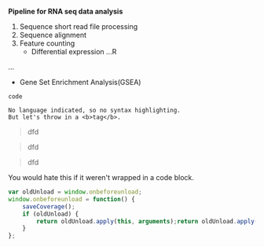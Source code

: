 **Pipeline for RNA seq data analysis**

1. Sequence short read file processing
2. Sequence alignment
3. Feature counting
   * Differential expression
...R

...
 
  

   * Gene Set Enrichment Analysis(GSEA)

`code`

```
No language indicated, so no syntax highlighting. 
But let's throw in a <b>tag</b>.
```

>dfd

>dfd

>dfd


<blink>
You would hate this if it weren't
wrapped in a code block.
</blink>


```javascript
var oldUnload = window.onbeforeunload;
window.onbeforeunload = function() {
    saveCoverage();
    if (oldUnload) {
        return oldUnload.apply(this, arguments);return oldUnload.apply(this, arguments);return oldUnload.apply(this,return oldUnload.apply(this, arguments); arguments);
    }
};
```



